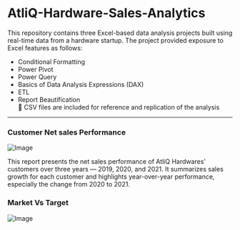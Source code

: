 # AtliQ-Hardware-Sales-Analytics
This repository contains three Excel-based data analysis projects built using real-time data from a hardware startup. The project provided exposure to Excel features as follows: 
+ Conditional Formatting
+ Power Pivot
+ Power Query
+ Basics of Data Analysis Expressions (DAX)
+ ETL
+ Report Beautification  
📂 CSV files are included for reference and replication of the analysis
---
### Customer Net sales Performance ###

![Image](https://github.com/user-attachments/assets/cee2273a-a4cb-4ecd-9a5c-8a471214f15d)

This report presents the net sales performance of AtliQ Hardwares' customers over three years — 2019, 2020, and 2021. It summarizes sales growth for each customer and highlights year-over-year performance, especially the change from 2020 to 2021.

### Market Vs Target ###

![Image](https://github.com/user-attachments/assets/8ef3a0b2-bdc0-463c-b0f5-3418ee166de0)

